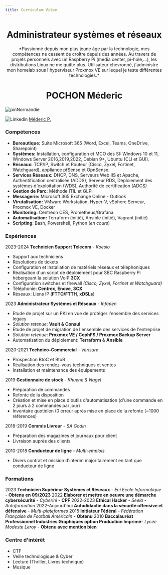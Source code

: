 ```yaml
---
title: Curriculum Vitae
---
```


# <center>Administrateur systèmes et réseaux</center>

<center> *Passionné depuis mon plus jeune âge par la technologie, mes compétences ne cessent de croître depuis des années.
Au travers de projets personnels avec un Raspberry Pi (media center, pi-hole,...), les distributions Linux ne me quitte plus. Utilisateur chevronné, j'administre mon homelab sous l'hyperviseur Proxmox VE sur lequel je teste différentes technologies.*</center>

# <center> POCHON Méderic </center>
![pin](@site/static/img/pin.svg)Normandie 
  
![Linkedin](@site/static/img/linkedin.svg) [Méderic P.](https://linkedin.com/in/medericpochon/)

### Compétences

- **Bureautique:** Suite Microsoft 365 (Word, Excel, Teams, OneDrive, Sharepoint)
- **Systèmes:** Installation, configuration et MCO des SI: Windows 10 et 11, Windows Server 2016,2019,2022, Debian 9+, Ubuntu (CLI et GUI).
- **Réseaux:** TCP/IP, Switch et Routeur (Cisco, Zyxel, Fortinet, Watchguard), appliance pfSense et OpnSense.
- **Services Réseaux:** DHCP, DNS, Serveurs Web IIS et Apache, Authentification centralisée (ADDS), Serveur RDS, Déploiement des systèmes d'exploitation (WDS), Authorité de certification (ADCS)
- **Gestion de Parc:** Méthode ITIL et GLPI
- **Messagerie:** Microsoft 365 Exchange Online - Outlook
- **Virutalisation:** VMware Workstation, Hyper-V, vSphere Serveur, Proxmox VE, Docker
- **Monitoring:** Centreon CES, Prometheus/Grafana
- **Automatisation:** Terraform (initié), Ansible (initié), Vagrant (initié)
- **Scripting**: Bash, Powershell, Python (*en cours*)

### Expériences

2023-2024   **Technicien Support Telecom** - *Koesio*
- Support aux techniciens
- Résolutions de tickets 
- Configuration et installation de matériels réseaux et téléphoniques
- Réalisation d'un script de déploiement pour SBC Raspberry Pi hébergeant la solution VoIP **3CX**
- Configuration switches et firewall *(Cisco, Zyxel, Fortinet et Watchguard)*
- Téléphonie: **Centrex**, **Enove**, **3CX**
- Réseaux: Liens IP (**FTTO/FTTH**, **xDSLs**)

2023 **Administrateur Systèmes et Réseaux** - *Infopen*
- Etude de projet sur un PKI en vue de protéger l'ensemble des services legacy
- *Solution retenue*: **Vault & Consul**
- Etude de projet de migration de l'ensemble des services de l'entreprise
- *Solution retenue*: **Proxmox VE / CephFS / Proxmox Backup Server**
- Automatisation du déploiement: **Terraform** & **Ansible**

2020-2021 **Technico-Commercial** - *Verisure*
- Prospection BtoC et BtoB
- Réalisation des rendez-vous techniques et ventes
- Installation et maintenance des équipements

2019 **Gestionnaire de stock** - *Khuene & Nagel*
- Préparation de commandes
- Refonte de la disposition
- Création et mise en place d'outils d'automatisation (d'une commande en 2 jours à 2 commandes par jour)
- Inventaire quotidien (0 erreur après mise en place de la refonte (~1000 références)

2018-2019 **Commis Livreur** - *SA Godin*
- Préparation des magazines et journaux pour client
- Livraison auprès des clients

2010-2018 **Conducteur de ligne** - *Multi-emplois*
- Divers contrat et mission d'interim majoritairement en tant que conducteur de ligne

### Formations

2023 **Technicien Supérieur Systèmes et Réseaux** - *Eni Ecole Informatique* - **Obtenu en 09/2023**
2022 **Elaborer et mettre en oeuvre une démarche cybersécurité** - *Cyberini* - **CPF**
2022-2023 **Ethical Hacker** - *Seela* - *Autoformation*
2022-Aujourd'hui **Autodidactie dans la sécurité offensive et défensive** - *Multi-plateformes*
2015 **Initiateur Fédéral** - *Fédération Française de Football Américain* - **Obtenu**
2010 **Baccalauréat Professionnel Industries Graphiques option Production Imprimé**- *Lycée Modeste Leroy* - **Obtenu avec mention bien**

### Centre d'intérêt

- CTF
- Veille technologique & Cyber
- Lecture (Thriller, Livres technique)
- Musique

